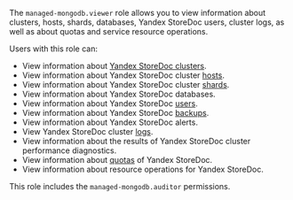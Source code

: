 The `managed-mongodb.viewer` role allows you to view information about clusters, hosts, shards, databases, Yandex StoreDoc users, cluster logs, as well as about quotas and service resource operations.

Users with this role can:
* View information about [Yandex StoreDoc clusters](../../storedoc/concepts/index.md).
* View information about Yandex StoreDoc cluster [hosts](../../storedoc/concepts/instance-types.md).
* View information about Yandex StoreDoc cluster [shards](../../storedoc/concepts/sharding.md).
* View information about Yandex StoreDoc databases.
* View information about Yandex StoreDoc [users](../../storedoc/concepts/users-and-roles.md).
* View information about Yandex StoreDoc [backups](../../storedoc/concepts/backup.md).
* View information about Yandex StoreDoc alerts.
* View Yandex StoreDoc cluster [logs](../../storedoc/operations/cluster-logs.md).
* View information about the results of Yandex StoreDoc cluster performance diagnostics.
* View information about [quotas](../../storedoc/concepts/limits.md#mmg-quotas) of Yandex StoreDoc.
* View information about resource operations for Yandex StoreDoc.

This role includes the `managed-mongodb.auditor` permissions.
